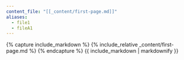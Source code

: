 ```yaml
---
content_file: "[[_content/first-page.md]]"
aliases: 
  - file1
  - fileA1
---
```


{% capture include_markdown %}
{% include_relative _content/first-page.md %}
{% endcapture %}
{{ include_markdown | markdownify }}